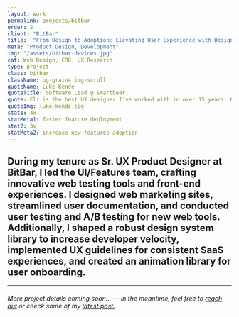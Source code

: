```yaml
---
layout: work
permalink: projects/bitbar
order: 2 
client: "BitBar"
title:  "From Design to Adoption: Elevating User Experience with Design Systems"
meta: "Product Design, Development"
img: "/assets/bitbar-devices.jpg"
cat: Web Design, CRO, UX Research
type: project
class: bitbar
className: bg-grain4 img-scroll
quoteName: Luke Kende
quoteTitle: Software Lead @ Smartbear
quote: Eli is the best UX designer I've worked with in over 15 years. He excels in creating both beautiful UI and effective UX. His skill in HTML, CSS, and JS is also impressive and rare. He's a fantastic teammate & great guy.
quoteImg: luke-kende.jpg
stat1: 4x
statMeta1: faster feature deployment
stat2: 3x
statMeta2: increase new features adoption 
---
```

 
<!-- <img src="{{ page.img }}" />  -->


<section id="proj-intro">
	<h2 class="d2">During my tenure as Sr. UX Product Designer at BitBar, I led the UI/Features team, crafting innovative web testing tools and front-end experiences. I designed web marketing sites, streamlined user documentation, and conducted user testing and A/B testing for new web tools. Additionally, I shaped a robust design system library to increase developer velocity, implemented UX guidelines for consistent SaaS experiences, and created an animation library for user onboarding.</h2>
</section>

<hr>

<h6>More project details coming soon... &mdash; in the meantime, feel free to <a href="/contact">reach out</a> or check some of my <a href="/journal">latest post.</a></h6>
